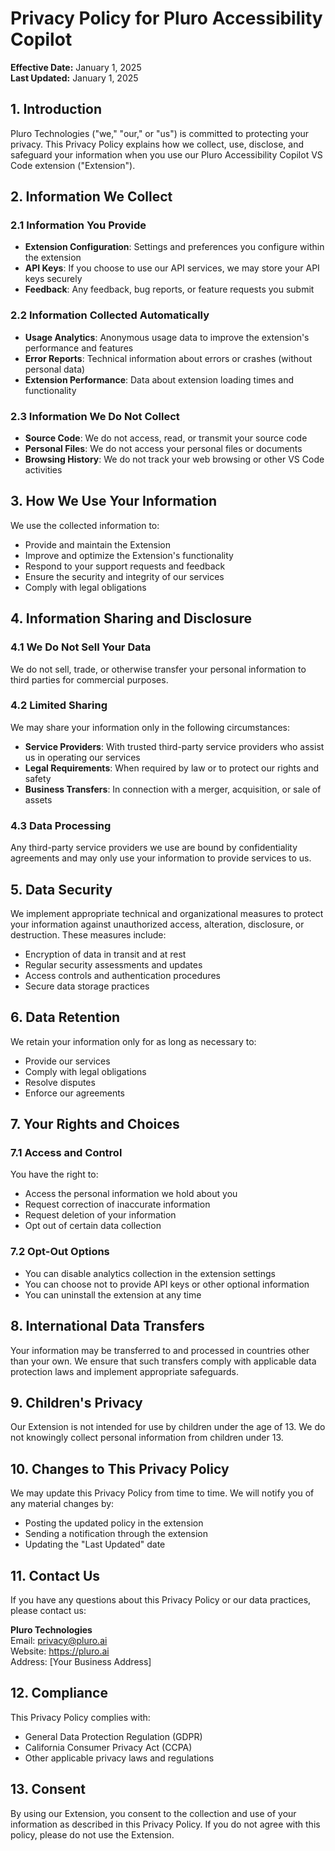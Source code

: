 # Privacy Policy for Pluro Accessibility Copilot

**Effective Date:** January 1, 2025  
**Last Updated:** January 1, 2025

## 1. Introduction

Pluro Technologies ("we," "our," or "us") is committed to protecting your privacy. This Privacy Policy explains how we collect, use, disclose, and safeguard your information when you use our Pluro Accessibility Copilot VS Code extension ("Extension").

## 2. Information We Collect

### 2.1 Information You Provide
- **Extension Configuration**: Settings and preferences you configure within the extension
- **API Keys**: If you choose to use our API services, we may store your API keys securely
- **Feedback**: Any feedback, bug reports, or feature requests you submit

### 2.2 Information Collected Automatically
- **Usage Analytics**: Anonymous usage data to improve the extension's performance and features
- **Error Reports**: Technical information about errors or crashes (without personal data)
- **Extension Performance**: Data about extension loading times and functionality

### 2.3 Information We Do Not Collect
- **Source Code**: We do not access, read, or transmit your source code
- **Personal Files**: We do not access your personal files or documents
- **Browsing History**: We do not track your web browsing or other VS Code activities

## 3. How We Use Your Information

We use the collected information to:
- Provide and maintain the Extension
- Improve and optimize the Extension's functionality
- Respond to your support requests and feedback
- Ensure the security and integrity of our services
- Comply with legal obligations

## 4. Information Sharing and Disclosure

### 4.1 We Do Not Sell Your Data
We do not sell, trade, or otherwise transfer your personal information to third parties for commercial purposes.

### 4.2 Limited Sharing
We may share your information only in the following circumstances:
- **Service Providers**: With trusted third-party service providers who assist us in operating our services
- **Legal Requirements**: When required by law or to protect our rights and safety
- **Business Transfers**: In connection with a merger, acquisition, or sale of assets

### 4.3 Data Processing
Any third-party service providers we use are bound by confidentiality agreements and may only use your information to provide services to us.

## 5. Data Security

We implement appropriate technical and organizational measures to protect your information against unauthorized access, alteration, disclosure, or destruction. These measures include:
- Encryption of data in transit and at rest
- Regular security assessments and updates
- Access controls and authentication procedures
- Secure data storage practices

## 6. Data Retention

We retain your information only for as long as necessary to:
- Provide our services
- Comply with legal obligations
- Resolve disputes
- Enforce our agreements

## 7. Your Rights and Choices

### 7.1 Access and Control
You have the right to:
- Access the personal information we hold about you
- Request correction of inaccurate information
- Request deletion of your information
- Opt out of certain data collection

### 7.2 Opt-Out Options
- You can disable analytics collection in the extension settings
- You can choose not to provide API keys or other optional information
- You can uninstall the extension at any time

## 8. International Data Transfers

Your information may be transferred to and processed in countries other than your own. We ensure that such transfers comply with applicable data protection laws and implement appropriate safeguards.

## 9. Children's Privacy

Our Extension is not intended for use by children under the age of 13. We do not knowingly collect personal information from children under 13.

## 10. Changes to This Privacy Policy

We may update this Privacy Policy from time to time. We will notify you of any material changes by:
- Posting the updated policy in the extension
- Sending a notification through the extension
- Updating the "Last Updated" date

## 11. Contact Us

If you have any questions about this Privacy Policy or our data practices, please contact us:

**Pluro Technologies**  
Email: privacy@pluro.ai  
Website: https://pluro.ai  
Address: [Your Business Address]

## 12. Compliance

This Privacy Policy complies with:
- General Data Protection Regulation (GDPR)
- California Consumer Privacy Act (CCPA)
- Other applicable privacy laws and regulations

## 13. Consent

By using our Extension, you consent to the collection and use of your information as described in this Privacy Policy. If you do not agree with this policy, please do not use the Extension. 